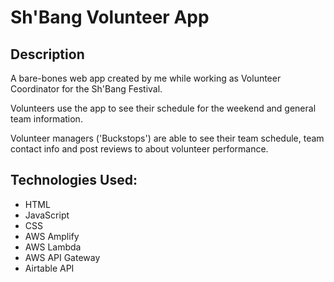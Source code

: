 # Sh'Bang Volunteer App

## Description
A bare-bones web app created by me while working as 
Volunteer Coordinator for the Sh'Bang Festival.

Volunteers use the app to see their schedule for
the weekend and general team information.

Volunteer managers ('Buckstops') are able to see 
their team schedule, team contact info and post reviews
to about volunteer performance.

## Technologies Used:

* HTML
* JavaScript
* CSS
* AWS Amplify
* AWS Lambda
* AWS API Gateway
* Airtable API



